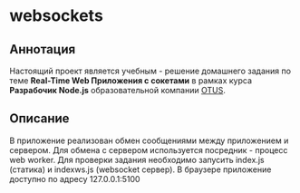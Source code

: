 # websockets
## Аннотация
Настоящий проект является учебным - решение домашнего задания по теме **Real-Time Web Приложения с сокетами**
в рамках курса **Разрабочик Node.js** образовательной компании [OTUS](https://otus.ru/).
## Описание
В приложение реализован обмен сообщениями между приложением и сервером. Для обмена с сервером используется
посредник - процесс web worker.
Для проверки задания необходимо запусить index.js (статика) и indexws.js (websocket сервер). В браузере приложение
доступно по адресу 127.0.0.1:5100
